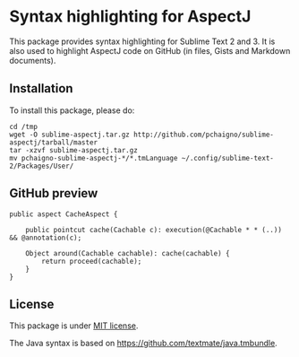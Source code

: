 # Syntax highlighting for AspectJ

This package provides syntax highlighting for Sublime Text 2 and 3.
It is also used to highlight AspectJ code on GitHub (in files, Gists and Markdown documents).

## Installation

To install this package, please do:

```
cd /tmp
wget -O sublime-aspectj.tar.gz http://github.com/pchaigno/sublime-aspectj/tarball/master
tar -xzvf sublime-aspectj.tar.gz
mv pchaigno-sublime-aspectj-*/*.tmLanguage ~/.config/sublime-text-2/Packages/User/
```

## GitHub preview

```aspectj
public aspect CacheAspect {

	public pointcut cache(Cachable c): execution(@Cachable * * (..)) && @annotation(c);
	
	Object around(Cachable cachable): cache(cachable) {
		return proceed(cachable);
	}
}
```


## License

This package is under [MIT license](LICENSE).

The Java syntax is based on https://github.com/textmate/java.tmbundle.
